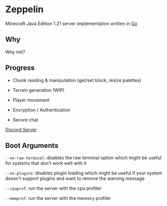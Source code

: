 # Zeppelin
Minecraft Java Edition 1.21 server implementation written in [Go](https://go.dev)

## Why
Why not?

## Progress
- Chunk reading & manipulation (get/set block, resize palettes)

- Terrain generation (WIP)

- Player movement

- Encryption / Authentication

- Secure chat

[Discord Server](https://discord.gg/T8qEtDWPak)

## Boot Arguments
`--no-raw-terminal`: disables the raw terminal option which might be useful for systems that don't work well with it

`--no-plugins`: disables plugin loading which might be useful if your system doesn't support plugins and want to remove the warning message

`--cpuprof`: run the server with the cpu profiler

`--memprof`: run the server with the memory profiler